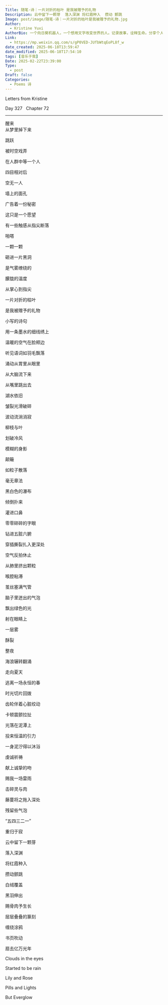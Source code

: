 ```yaml
---
Title: 随笔·诗｜一片对折的枯叶 是我被赠予的礼物
Description: 云中留下一颗芽  落入深渊 将红霞种入  攒动 颤跳
Image: post/image/随笔·诗｜一片对折的枯叶是我被赠予的礼物.jpg
Author:
  - Kristine Yuxi
AuthorBio: 一个向日葵机器人，一个想用文字改变世界的人。记录故事，诠释生命。分享个人成长与泛心理内容，致力于消除性少数与心理障碍的污名化，促进多元平等。
Link:
  - https://mp.weixin.qq.com/s/gP0VED-JUfbWtqEoPL8f_w
date_created: 2025-06-18T13:59:47
date_modified: 2025-06-18T17:54:10
tags: [音乐于我]
Date: 2025-02-22T23:39:00
Type:
  - post
Draft: false
Categories:
  - Poems 诗
---
```


Letters from Kristine  

Day 327   Chapter 72

---
  

醒来    
从梦里掉下来    


  

  


跳跃    


被时空戏弄    


在人群中等一个人    


四目相对后    


空无一人    

    
  

  


墙上的面孔    


广告着一份秘密        


  

  


这只是一个愿望


  

  


有一些触感从指尖断落


啪嗒


一颗一颗


砸进一片黑洞


  

  


是气雾缭绕的


朦胧的温度


从掌心到指尖


  

  


一片对折的枯叶


是我被赠予的礼物


小写的诗句


用一条墨水的细线绣上


  

  


温暖的空气在脸颊边


听见语词如羽毛飘落


涌动从胃里从眼里


从大脑流下来


从嘴里跳出去


  

  


湖水依旧


皱裂光滑破碎


波动流淌消寂


  

  


柳枝与叶


划破冷风


模糊的身影


颠簸


如粒子散落


  

  


毫无章法


黑白色的瀑布


倾倒扑来


灌进口鼻


零零碎碎的字眼


钻进五脏六腑


穿插撕裂扎入更深处


  


空气反拍休止


从肺里挤出颗粒


喉腔粘滞


茧丝塞满气管


  

  


脑子里迸出的气泡


飘出绿色的光


射在眼睛上


一层雾


酥裂


  


整夜


海浪辗转翻涌


  

  


走向夏天


逃离一场永恒的春


  

  


时光切片回拨


齿轮伴着心脏绞动


卡顿震颤拉扯


  

  


光落在泥潭上


投来恒温的引力


一身泥泞得以沐浴


虔诚祈祷


献上诚挚的吻


  

  


赐我一场雷雨


击碎灵与肉


藤蔓将之拖入深处


残留些气泡


  

  


“五四三二一”


  

  


重归于寂


  

  


云中留下一颗芽


落入深渊


将红霞种入


攒动颤跳


  

  


白绒覆盖


黑羽伸出


赐骨肉予生长


  

  


层层叠叠的篆刻


缠绕涂鸦


书页吹动


扇去亿万光年


  

  


Clouds in the eyes


Started to be rain


  

  


Lily and Rose


Pills and Lights


  

  


But Everglow
